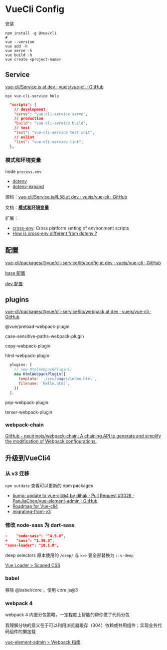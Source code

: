 # VueCli Config

安装

```shell
npm install -g @vue/cli
#
vue --version
vue add -h
vue serve -h
vue build -h
vue create <project-name>
```

## Service

[vue-cli/Service.js at dev · vuejs/vue-cli · GitHub](https://github.com/vuejs/vue-cli/blob/dev/packages/%40vue/cli-service/lib/Service.js)

```shell
npx vue-cli-service help
```

```json
  "scripts": {
    // development
    "serve": "vue-cli-service serve",
    // production
    "build": "vue-cli-service build",
    // test
    "test": "vue-cli-service test:unit",
    // eslint
    "lint": "vue-cli-service lint",
  },
```

### 模式和环境变量

node `process.env`

- [dotenv](https://github.com/motdotla/dotenv)
- [dotenv-expand](https://github.com/motdotla/dotenv-expand)

源码：[vue-cli/Service.js#L58 at dev · vuejs/vue-cli · GitHub](https://github.com/vuejs/vue-cli/blob/dev/packages/%40vue/cli-service/lib/Service.js#L58)

文档：**[模式和环境变量](https://cli.vuejs.org/zh/guide/mode-and-env.html)**

扩展：

- [cross-env](https://www.npmjs.com/package/cross-env): Cross platform setting of environment scripts
- [How is cross-env different from dotenv ?](https://github.com/kentcdodds/cross-env/issues/56#issuecomment-280095704)

## 配置

[vue-cli/packages/@vue/cli-service/lib/config at dev · vuejs/vue-cli · GitHub](https://github.com/vuejs/vue-cli/tree/dev/packages/%40vue/cli-service/lib/config)

[base 配置](https://github.com/vuejs/vue-cli/blob/3f0b782bca7df17740b72509c42e5e2ea6562ac9/packages/%40vue/cli-service/lib/config/base.js)

[dev 配置](https://github.com/vuejs/vue-cli/blob/f9863409739c8917b24c4844432f984d68877c63/packages/@vue/cli-service/lib/config/app.js)

## plugins

[vue-cli/packages/@vue/cli-service/lib/webpack at dev · vuejs/vue-cli · GitHub](https://github.com/vuejs/vue-cli/tree/dev/packages/@vue/cli-service/lib/webpack)

@vue/preload-webpack-plugin

case-sensitive-paths-webpack-plugin

copy-webpack-plugin

html-webpack-plugin

```js
  plugins: [
    // new HtmlWebpackPlugin()
    new HtmlWebpackPlugin({
      template: `./src/pages/index.html`,
      filename: `hello.html`,
    })
  ],
```

pnp-webpack-plugin

terser-webpack-plugin

### webpack-chain

[GitHub - neutrinojs/webpack-chain: A chaining API to generate and simplify the modification of Webpack configurations.](https://github.com/neutrinojs/webpack-chain)

## 升级到VueCli4

### 从 v3 迁移

`npm outdate` 查看可以更新的 npm packages

- [bump: update to vue-cli@4 by dihak · Pull Request #3028 · PanJiaChen/vue-element-admin · GitHub](https://github.com/PanJiaChen/vue-element-admin/pull/3028)
- [Roadmap for Vue-cli4](https://github.com/vuejs/vue-cli/issues/3649)
- [migrating-from-v3](https://cli.vuejs.org/migrating-from-v3/)

### 修改 node-sass 为 dart-sass

```json
-    "node-sass": "^4.9.0",
+    "sass": "1.30.0",
"sass-loader": "10.1.0",
```

deep selectors 原本使用的 `/deep/` 与 `>>>` 要全部替换为 `::v-deep`

[Vue Loader > Scoped CSS](https://vue-loader.vuejs.org/zh/guide/scoped-css.html#scoped-css)

### babel

移除 @babel/core ，使用 core.js@3

### webpack 4

webpack 4 内置分包策略，一定程度上智能的帮你做了代码分包

我理解分块的意义在于可以利用浏览器缓存（304）依赖或共用组件；实现业务代码组件的懒加载

[vue-element-admin > Webpack 指南](https://panjiachen.github.io/vue-element-admin-site/zh/guide/advanced/webpack.html#webpack-%E6%8C%87%E5%8D%97)